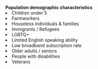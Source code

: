 <br>
<br>
<br>
<b> Population demographic characteristics &emsp; &emsp; &emsp;</b>
<li> Children under 5</li>
<li> Farmworkers</li>
<li> Houseless individuals & families</li>
<li> Immigrants / Refugees</li>
<li> LGBTQ+</li>
<li> Limited English speaking ability</li>
<li> Low broadband subscription rate</li>
<li> Older adults / seniors</li>
<li> People with disabilities</li>
<li> Veterans</li>
<br>
<br>
